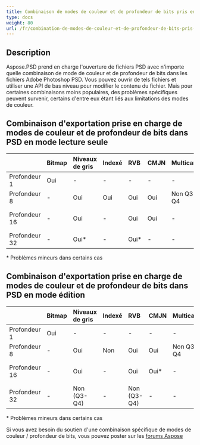 ```yaml
---
title: Combinaison de modes de couleur et de profondeur de bits pris en charge dans PSD
type: docs
weight: 80
url: /fr/combination-de-modes-de-couleur-et-de-profondeur-de-bits-pris-en-charge-dans-psd/
---
```


## **Description**
Aspose.PSD prend en charge l'ouverture de fichiers PSD avec n'importe quelle combinaison de mode de couleur et de profondeur de bits dans les fichiers Adobe Photoshop PSD. Vous pouvez ouvrir de tels fichiers et utiliser une API de bas niveau pour modifier le contenu du fichier. Mais pour certaines combinaisons moins populaires, des problèmes spécifiques peuvent survenir, certains d'entre eux étant liés aux limitations des modes de couleur.

## **Combinaison d'exportation prise en charge de modes de couleur et de profondeur de bits dans PSD en mode lecture seule**

| | Bitmap | Niveaux de gris | Indexé | RVB | CMJN | Multicanal | Duotone | Lab |
| :- | :- | :- | :- | :- | :- | :- | :- | :- |
| Profondeur 1 | Oui[](https://issue.kharkov.dynabic.com/issues/PSDNET-283) | - | - | - | - | - | - | - |
| Profondeur 8 | - | Oui | Oui | Oui | Oui | Non Q3-Q4 | Non Q3-Q4 | Oui[](https://issue.kharkov.dynabic.com/issues/PSDNET-290) |
| Profondeur 16 | - | Oui | - | Oui | Oui | -[](https://issue.kharkov.dynabic.com/issues/PSDNET-287) | - | Non (Q3-Q4) |
| Profondeur 32 | - | Oui*[](https://issue.kharkov.dynabic.com/issues/PSDNET-125) | - | Oui* | -[](https://issue.kharkov.dynabic.com/issues/PSDNET-285) | -[](https://issue.kharkov.dynabic.com/issues/PSDNET-288) | - | - |
\* Problèmes mineurs dans certains cas

## **Combinaison d'exportation prise en charge de modes de couleur et de profondeur de bits dans PSD en mode édition**

| | Bitmap | Niveaux de gris | Indexé | RVB | CMJN | Multicanal | Duotone | Lab |
| :- | :- | :- | :- | :- | :- | :- | :- | :- |
| Profondeur 1 | Oui | - | - | - | - | - | - | - |
| Profondeur 8 | - | Oui | Non | Oui | Oui | Non Q3-Q4 | Non Q3-Q4 | Oui* |
| Profondeur 16 | - | Oui | - | Oui | Oui* | - | - | Non (Q3-Q4) |
| Profondeur 32 | - | Non (Q3-Q4) | - | Non (Q3-Q4) | - | - | - | - |
\* Problèmes mineurs dans certains cas

Si vous avez besoin du soutien d'une combinaison spécifique de modes de couleur / profondeur de bits, vous pouvez poster sur les [forums Aspose](https://forum.aspose.com/c/psd)
